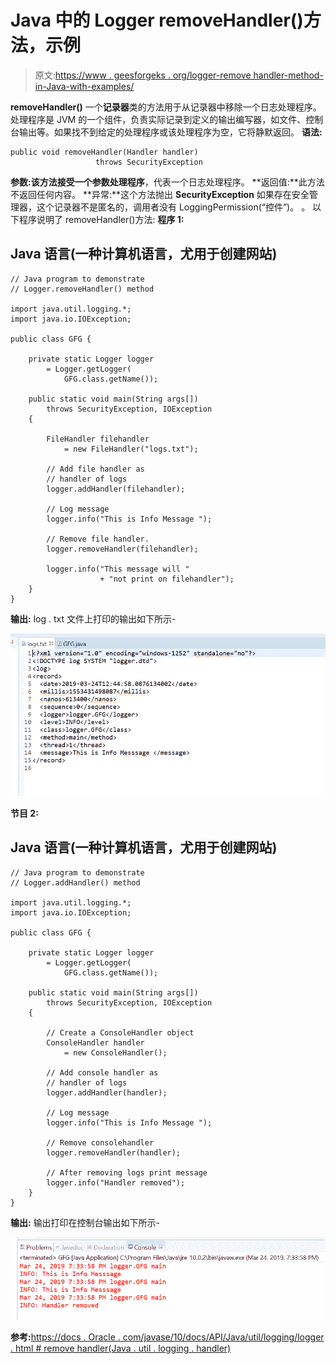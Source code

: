 # Java 中的 Logger removeHandler()方法，示例

> 原文:[https://www . geesforgeks . org/logger-remove handler-method-in-Java-with-examples/](https://www.geeksforgeeks.org/logger-removehandler-method-in-java-with-examples/)

**removeHandler()** 一个**记录器**类的方法用于从记录器中移除一个日志处理程序。处理程序是 JVM 的一个组件，负责实际记录到定义的输出编写器，如文件、控制台输出等。如果找不到给定的处理程序或该处理程序为空，它将静默返回。
**语法:**

```
public void removeHandler(Handler handler)
                   throws SecurityException
```

**参数:**该方法接受一个参数**处理程序**，代表一个日志处理程序。
**返回值:**此方法不返回任何内容。
**异常:**这个方法抛出 **SecurityException** 如果存在安全管理器，这个记录器不是匿名的，调用者没有 LoggingPermission(“控件”)。
。
以下程序说明了 removeHandler()方法:
**程序 1:**

## Java 语言(一种计算机语言，尤用于创建网站)

```
// Java program to demonstrate
// Logger.removeHandler() method

import java.util.logging.*;
import java.io.IOException;

public class GFG {

    private static Logger logger
        = Logger.getLogger(
            GFG.class.getName());

    public static void main(String args[])
        throws SecurityException, IOException
    {

        FileHandler filehandler
            = new FileHandler("logs.txt");

        // Add file handler as
        // handler of logs
        logger.addHandler(filehandler);

        // Log message
        logger.info("This is Info Message ");

        // Remove file handler.
        logger.removeHandler(filehandler);

        logger.info("This message will "
                    + "not print on filehandler");
    }
}
```

**输出:**
log . txt 文件上打印的输出如下所示-

![](img/e784181775160e59f7e46517dc079467.png)

**节目 2:**

## Java 语言(一种计算机语言，尤用于创建网站)

```
// Java program to demonstrate
// Logger.addHandler() method

import java.util.logging.*;
import java.io.IOException;

public class GFG {

    private static Logger logger
        = Logger.getLogger(
            GFG.class.getName());

    public static void main(String args[])
        throws SecurityException, IOException
    {

        // Create a ConsoleHandler object
        ConsoleHandler handler
            = new ConsoleHandler();

        // Add console handler as
        // handler of logs
        logger.addHandler(handler);

        // Log message
        logger.info("This is Info Message ");

        // Remove consolehandler
        logger.removeHandler(handler);

        // After removing logs print message
        logger.info("Handler removed");
    }
}
```

**输出:**
输出打印在控制台输出如下所示-

![](img/6a6384c1934c4378f075053d2fc0a0e3.png)

**参考:**[https://docs . Oracle . com/javase/10/docs/API/Java/util/logging/logger . html # remove handler(Java . util . logging . handler)](https://docs.oracle.com/javase/10/docs/api/java/util/logging/Logger.html#removeHandler(java.util.logging.Handler))